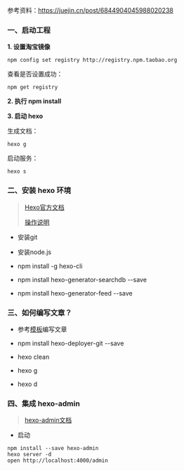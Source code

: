 参考资料：https://juejin.cn/post/6844904045988020238

### 一、启动工程

**1. 设置淘宝镜像**

```shell
npm config set registry http://registry.npm.taobao.org
```

查看是否设置成功：

```shell
npm get registry
```

**2. 执行 npm install**

**3. 启动 hexo**

生成文档：

```shell
hexo g
```

启动服务：

```shell
hexo s
```



### 二、安装 hexo 环境

> [Hexo官方文档](https://hexo.io/zh-cn/docs/)
>
> [操作说明](https://shen-yu.gitee.io/2019/ayer/)

- 安装git

- 安装node.js

- npm install -g hexo-cli

- npm install hexo-generator-searchdb --save

- npm install hexo-generator-feed --save


### 三、如何编写文章？

- 参考[模板](./source/_posts/my-first-blog.md)编写文章

- npm install hexo-deployer-git --save

- hexo clean

- hexo g

- hexo d

### 四、集成 hexo-admin

> [hexo-admin文档](https://github.com/jaredly/hexo-admin)

- 启动
````shell
npm install --save hexo-admin
hexo server -d
open http://localhost:4000/admin
````